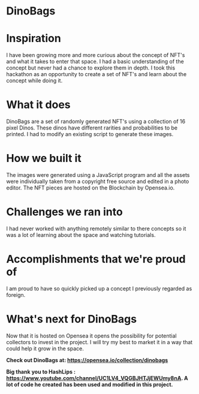 # DinoBags

# Inspiration
I have been growing more and more curious about the concept of NFT's and what it takes to enter that space. I had a basic understanding of the concept but never had a chance to explore them in depth. I took this hackathon as an opportunity to create a set of NFT's and learn about the concept while doing it.

# What it does
DinoBags are a set of randomly generated NFT's using a collection of 16 pixel Dinos. These dinos have different rarities and probabilities to be printed. I had to modify an existing script to generate these images.

# How we built it
The images were generated using a JavaScript program and all the assets were individually taken from a copyright free source and edited in a photo editor. The NFT pieces are hosted on the Blockchain by Opensea.io.

# Challenges we ran into
I had never worked with anything remotely similar to there concepts so it was a lot of learning about the space and watching tutorials.

# Accomplishments that we're proud of
I am proud to have so quickly picked up a concept I previously regarded as foreign.

# What's next for DinoBags
Now that it is hosted on Opensea it opens the possibility for potential collectors to invest in the project. I will try my best to market it in a way that could help it grow in the space.

**Check out DinoBags at: https://opensea.io/collection/dinobags**

**Big thank you to HashLips : https://www.youtube.com/channel/UC1LV4_VQGBJHTJjEWUmy8nA. A lot of code he created has been used and modified in this project.**
